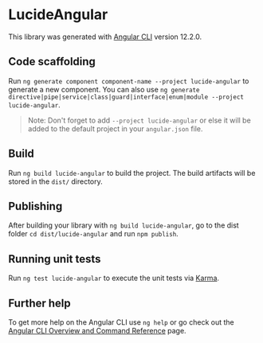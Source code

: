 # LucideAngular

This library was generated with [Angular CLI](https://github.com/angular/angular-cli) version 12.2.0.

## Code scaffolding

Run `ng generate component component-name --project lucide-angular` to generate a new component. You can also use `ng generate directive|pipe|service|class|guard|interface|enum|module --project lucide-angular`.
> Note: Don't forget to add `--project lucide-angular` or else it will be added to the default project in your `angular.json` file. 

## Build

Run `ng build lucide-angular` to build the project. The build artifacts will be stored in the `dist/` directory.

## Publishing

After building your library with `ng build lucide-angular`, go to the dist folder `cd dist/lucide-angular` and run `npm publish`.

## Running unit tests

Run `ng test lucide-angular` to execute the unit tests via [Karma](https://karma-runner.github.io).

## Further help

To get more help on the Angular CLI use `ng help` or go check out the [Angular CLI Overview and Command Reference](https://angular.io/cli) page.
